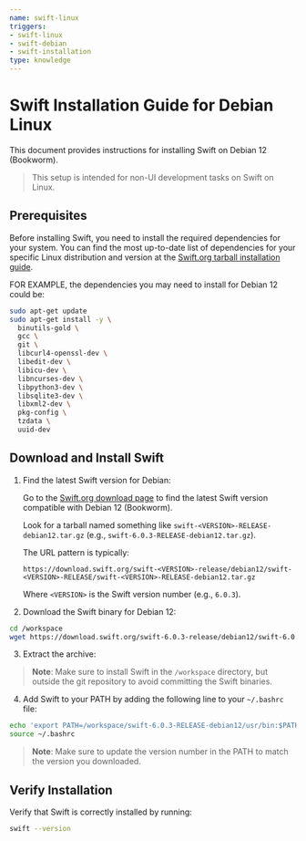 ```yaml
---
name: swift-linux
triggers:
- swift-linux
- swift-debian
- swift-installation
type: knowledge
---
```


# Swift Installation Guide for Debian Linux

This document provides instructions for installing Swift on Debian 12 (Bookworm).

> This setup is intended for non-UI development tasks on Swift on Linux.

## Prerequisites

Before installing Swift, you need to install the required dependencies for your system. You can find the most up-to-date list of dependencies for your specific Linux distribution and version at the [Swift.org tarball installation guide](https://www.swift.org/install/linux/tarball/).

FOR EXAMPLE, the dependencies you may need to install for Debian 12 could be:

```bash
sudo apt-get update
sudo apt-get install -y \
  binutils-gold \
  gcc \
  git \
  libcurl4-openssl-dev \
  libedit-dev \
  libicu-dev \
  libncurses-dev \
  libpython3-dev \
  libsqlite3-dev \
  libxml2-dev \
  pkg-config \
  tzdata \
  uuid-dev
```

## Download and Install Swift

1. Find the latest Swift version for Debian:

   Go to the [Swift.org download page](https://www.swift.org/download/) to find the latest Swift version compatible with Debian 12 (Bookworm).

   Look for a tarball named something like `swift-<VERSION>-RELEASE-debian12.tar.gz` (e.g., `swift-6.0.3-RELEASE-debian12.tar.gz`).

   The URL pattern is typically:
   ```
   https://download.swift.org/swift-<VERSION>-release/debian12/swift-<VERSION>-RELEASE/swift-<VERSION>-RELEASE-debian12.tar.gz
   ```

   Where `<VERSION>` is the Swift version number (e.g., `6.0.3`).

2. Download the Swift binary for Debian 12:

```bash
cd /workspace
wget https://download.swift.org/swift-6.0.3-release/debian12/swift-6.0.3-RELEASE/swift-6.0.3-RELEASE-debian12.tar.gz
```

3. Extract the archive:

> **Note**: Make sure to install Swift in the `/workspace` directory, but outside the git repository to avoid committing the Swift binaries.

4. Add Swift to your PATH by adding the following line to your `~/.bashrc` file:

```bash
echo 'export PATH=/workspace/swift-6.0.3-RELEASE-debian12/usr/bin:$PATH' >> ~/.bashrc
source ~/.bashrc
```

> **Note**: Make sure to update the version number in the PATH to match the version you downloaded.

## Verify Installation

Verify that Swift is correctly installed by running:

```bash
swift --version
```